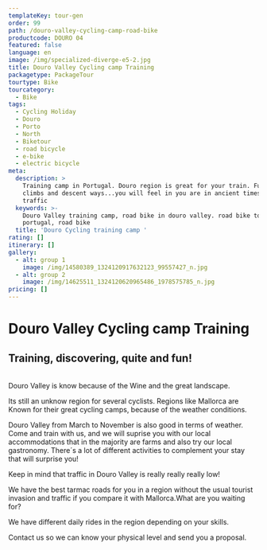 ```yaml
---
templateKey: tour-gen
order: 99
path: /douro-valley-cycling-camp-road-bike
productcode: DOURO 04
featured: false
language: en
image: /img/specialized-diverge-e5-2.jpg
title: Douro Valley Cycling camp Training
packagetype: PackageTour
tourtype: Bike
tourcategory:
  - Bike
tags:
  - Cycling Holiday
  - Douro
  - Porto
  - North
  - Biketour
  - road bicycle
  - e-bike
  - electric bicycle
meta:
  description: >
    Training camp in Portugal. Douro region is great for your train. Funny
    climbs and descent ways...you will feel in you are in ancient times! Low
    traffic
  keywords: >-
    Douro Valley training camp, road bike in douro valley. road bike tour
    portugal, road bike
  title: 'Douro Cycling training camp '
rating: []
itinerary: []
gallery:
  - alt: group 1
    image: /img/14580389_1324120917632123_99557427_n.jpg
  - alt: group 2
    image: /img/14625511_1324120620965486_1978575785_n.jpg
pricing: []
---
```

# Douro Valley Cycling camp Training

## Training, discovering, quite and fun!
\
Douro Valley is know because of the Wine and the great landscape.

Its still an unknow region for several cyclists. Regions like Mallorca are Known for their great cycling camps, because of the weather conditions.

Douro Valley from March to November is also good in terms of weather. Come and train with us, and we will suprise you with our local accommodations that in the majority are farms and also try our local gastronomy. There´s a lot of different activities to complement your stay that will surprise you!

Keep in mind that traffic in Douro Valley is really really really low!

We have the best tarmac roads for you in a region without the usual tourist invasion and traffic if you compare it with Mallorca.What are you waiting for?

We have different daily rides in the region depending on your skills.

Contact us so we can know your physical level and send you a proposal.
